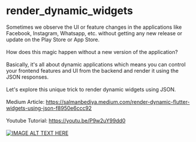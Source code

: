 # render_dynamic_widgets
Sometimes we observe the UI or feature changes in the applications like Facebook, Instagram, Whatsapp, etc. without getting any new release or update on the Play Store or App Store. 
<br /> <br /> 
How does this magic happen without a new version of the application? 
<br /> <br /> 
Basically, it's all about dynamic applications which means you can control your frontend features and UI from the backend and render it using the JSON responses. 
<br /> <br /> 
Let's explore this unique trick to render dynamic widgets using JSON. 
<br /> <br /> 
Medium Article: https://salmanbediya.medium.com/render-dynamic-flutter-widgets-using-json-f8950e6ccc92
<br /> <br /> 
Youtube Tutorial: https://youtu.be/P9w2uY99dd0
<br /> <br /> 
[![IMAGE ALT TEXT HERE](https://img.youtube.com/vi/P9w2uY99dd0/0.jpg)](https://youtu.be/P9w2uY99dd0)

